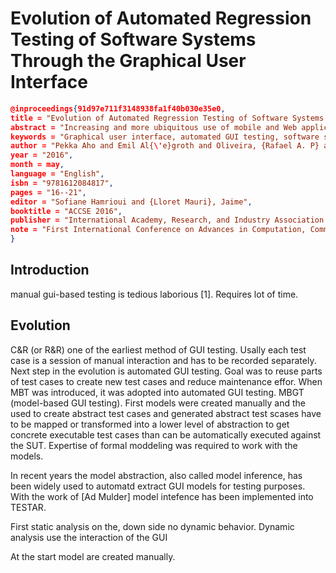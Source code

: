 # Evolution of Automated Regression Testing of Software Systems Through the Graphical User Interface

```json
@inproceedings{91d97e711f3148938fa1f40b030e35e0,
title = "Evolution of Automated Regression Testing of Software Systems Through the Graphical User Interface",
abstract = "Increasing and more ubiquitous use of mobile and Web applications with graphical user interfaces (GUIs) places more stringent requirements on the software{\textquoteright}s quality. Automated testing is used to ensure the quality but testing through the software{\textquoteright}s GUI is challenging and therefore a research topic that has grown during the last decade. However, despite of the evolution of automated GUI-based testing methods and tools, its industrial adoption has been limited. In this paper, we present a synthesis of the evolution of GUI-based test automation and propose a classification for methods and tools for automated regression through the GUI.",
keywords = "Graphical user interface, automated GUI testing, software systems, classification, categorization, state-of-the-art",
author = "Pekka Aho and Emil Al{\'e}groth and Oliveira, {Rafael A. P} and Vos, {Tanja E. J.}",
year = "2016",
month = may,
language = "English",
isbn = "9781612084817",
pages = "16--21",
editor = "Sofiane Hamrioui and {Lloret Mauri}, Jaime",
booktitle = "ACCSE 2016",
publisher = "International Academy, Research, and Industry Association (IARIA)",
note = "First International Conference on Advances in Computation, Communications and Services , ACCSE 2016 ; Conference date: 22-05-2016 Through 26-05-2016",
}
```

## Introduction
manual gui-based testing is tedious laborious [1].  Requires lot of time. 

## Evolution

C&R (or R&R) one of the earliest method of GUI testing. Usally each test case is a session of manual interaction and has to be recorded separately. 
Next step in the evolution is automated GUI testing. Goal was to reuse parts of test cases to create new test cases and reduce maintenance effor. 
When MBT was introduced, it was adopted into automated GUI testing. 
MBGT (model-based GUI testing). First models were created manually and the used to create abstract test cases and generated abstract test scases have to be mapped or transformed into a lower level of abstraction to get concrete executable test cases than can be automatically executed against the SUT. Expertise of formal moddeling was required to work with the models. 

In recent years the model abstraction, also called model inference, has been widely used to automatd extract GUI models for testing purposes. With the work of [Ad Mulder] model intefence has been implemented into TESTAR. 

First static analysis on the, down side no dynamic behavior. Dynamic analysis use the interaction of the GUI 

 At the start model are created manually.  